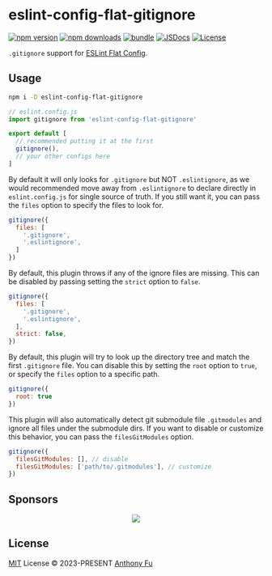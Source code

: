 # eslint-config-flat-gitignore

[![npm version][npm-version-src]][npm-version-href]
[![npm downloads][npm-downloads-src]][npm-downloads-href]
[![bundle][bundle-src]][bundle-href]
[![JSDocs][jsdocs-src]][jsdocs-href]
[![License][license-src]][license-href]

`.gitignore` support for [ESLint Flat Config](https://eslint.org/docs/latest/use/configure/configuration-files-new).

## Usage

```bash
npm i -D eslint-config-flat-gitignore
```

```js
// eslint.config.js
import gitignore from 'eslint-config-flat-gitignore'

export default [
  // recommended putting it at the first
  gitignore(),
  // your other configs here
]
```

By default it will only looks for `.gitignore` but NOT `.eslintignore`, as we would recommended move away from `.eslintignore` to declare directly in `eslint.config.js` for single source of truth. If you still want it, you can pass the `files` option to specify the files to look for.

```js
gitignore({
  files: [
    '.gitignore',
    '.eslintignore',
  ]
})
```

By default, this plugin throws if any of the ignore files are missing. This can be disabled by passing setting the `strict` option to `false`.

```js
gitignore({
  files: [
    '.gitignore',
    '.eslintignore',
  ],
  strict: false,
})
```

By default, this plugin will try to look up the directory tree and match the first `.gitignore` file. You can disable this by setting the `root` option to `true`, or specify the `files` option to a specific path.

```js
gitignore({
  root: true
})
```

This plugin will also automatically detect git submodule file `.gitmodules` and ignore all files under the submodule dirs. If you want to disable or customize this behavior, you can pass the `filesGitModules` option.

<!-- eslint-skip -->
```js
gitignore({
  filesGitModules: [], // disable
  filesGitModules: ['path/to/.gitmodules'], // customize
})
```

## Sponsors

<p align="center">
  <a href="https://cdn.jsdelivr.net/gh/antfu/static/sponsors.svg">
    <img src='https://cdn.jsdelivr.net/gh/antfu/static/sponsors.svg'/>
  </a>
</p>

## License

[MIT](./LICENSE) License © 2023-PRESENT [Anthony Fu](https://github.com/antfu)

<!-- Badges -->

[npm-version-src]: https://img.shields.io/npm/v/eslint-config-flat-gitignore?style=flat&colorA=080f12&colorB=1fa669
[npm-version-href]: https://npmjs.com/package/eslint-config-flat-gitignore
[npm-downloads-src]: https://img.shields.io/npm/dm/eslint-config-flat-gitignore?style=flat&colorA=080f12&colorB=1fa669
[npm-downloads-href]: https://npmjs.com/package/eslint-config-flat-gitignore
[bundle-src]: https://img.shields.io/bundlephobia/minzip/eslint-config-flat-gitignore?style=flat&colorA=080f12&colorB=1fa669&label=minzip
[bundle-href]: https://bundlephobia.com/result?p=eslint-config-flat-gitignore
[license-src]: https://img.shields.io/github/license/antfu/eslint-config-flat-gitignore.svg?style=flat&colorA=080f12&colorB=1fa669
[license-href]: https://github.com/antfu/eslint-config-flat-gitignore/blob/main/LICENSE
[jsdocs-src]: https://img.shields.io/badge/jsdocs-reference-080f12?style=flat&colorA=080f12&colorB=1fa669
[jsdocs-href]: https://www.jsdocs.io/package/eslint-config-flat-gitignore

